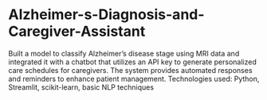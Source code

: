 # Alzheimer-s-Diagnosis-and-Caregiver-Assistant
Built a model to classify Alzheimer’s disease stage using MRI data and integrated it with a chatbot that utilizes an API key to generate personalized care schedules for caregivers. The system provides automated responses and reminders to enhance patient management. Technologies used: Python, Streamlit, scikit-learn, basic NLP techniques
